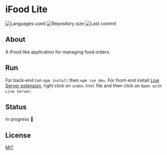 # iFood Lite

![Languages used](https://img.shields.io/github/languages/count/isadfrn/ifood-lite?style=flat-square)
![Repository size](https://img.shields.io/github/repo-size/isadfrn/ifood-lite?style=flat-square)
![Last commit](https://img.shields.io/github/last-commit/isadfrn/ifood-lite?style=flat-square)

## About

A iFood like application for managing food orders.

## Run

For back-end run `npm install` then `npm run dev`. For front-end install [Live Server extension](https://marketplace.visualstudio.com/items?itemName=ritwickdey.LiveServer), right click on `index.html` file and then click on `Open with Live Server`.

## Status

In progress 🚧

## License

[MIT](./LICENSE)
